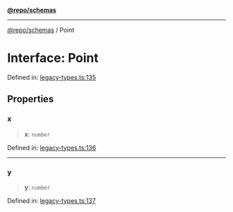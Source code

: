 [**@repo/schemas**](../README.md)

***

[@repo/schemas](../README.md) / Point

# Interface: Point

Defined in: [legacy-types.ts:135](https://github.com/alexqguo/drinking-board-game-v3/blob/afd6bac85649b603b1a3817542e5f085a462e4f0/packages/schemas/src/legacy-types.ts#L135)

## Properties

### x

> **x**: `number`

Defined in: [legacy-types.ts:136](https://github.com/alexqguo/drinking-board-game-v3/blob/afd6bac85649b603b1a3817542e5f085a462e4f0/packages/schemas/src/legacy-types.ts#L136)

***

### y

> **y**: `number`

Defined in: [legacy-types.ts:137](https://github.com/alexqguo/drinking-board-game-v3/blob/afd6bac85649b603b1a3817542e5f085a462e4f0/packages/schemas/src/legacy-types.ts#L137)
